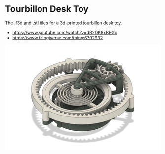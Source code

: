 # Tourbillon Desk Toy
The .f3d and .stl files for a 3d-printed tourbillon desk toy.

- https://www.youtube.com/watch?v=dB2DK8xBEGc
- https://www.thingiverse.com/thing:6792932

![CAD image](images/cad.png?raw=true)

